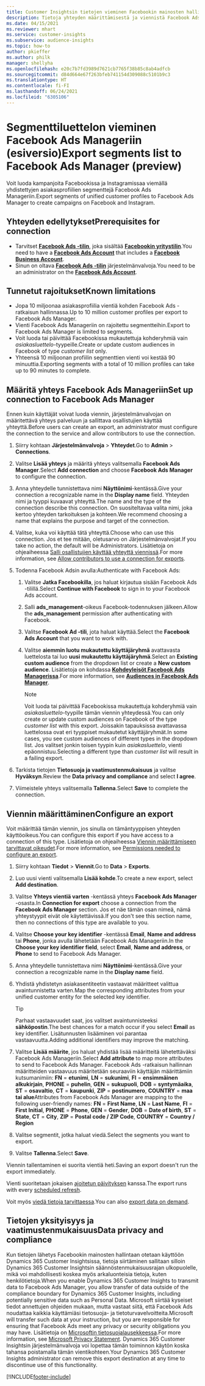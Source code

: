 ```yaml
---
title: Customer Insightsin tietojen vieminen Facebookin mainosten hallintaan
description: Tietoja yhteyden määrittämisestä ja viennistä Facebook Ads Manageriin.
ms.date: 04/15/2021
ms.reviewer: mhart
ms.service: customer-insights
ms.subservice: audience-insights
ms.topic: how-to
author: pkieffer
ms.author: philk
manager: shellyha
ms.openlocfilehash: e20c7b7fd3989d7621cb7765f38b85c8ab4adfcb
ms.sourcegitcommit: d84d664e67f263bfeb741154d309088c5101b9c3
ms.translationtype: HT
ms.contentlocale: fi-FI
ms.lasthandoff: 06/24/2021
ms.locfileid: "6305106"
---
```

# <a name="export-segments-list-to-facebook-ads-manager-preview"></a><span data-ttu-id="86c92-103">Segmenttiluettelon vieminen Facebook Ads Manageriin (esiversio)</span><span class="sxs-lookup"><span data-stu-id="86c92-103">Export segments list to Facebook Ads Manager (preview)</span></span>

<span data-ttu-id="86c92-104">Voit luoda kampanjoita Facebookissa ja Instagramissaa viemällä yhdistettyjen asiakasprofiilien segmenttejä Facebook Ads Manageriin.</span><span class="sxs-lookup"><span data-stu-id="86c92-104">Export segments of unified customer profiles to Facebook Ads Manager to create campaigns on Facebook and Instagram.</span></span>

## <a name="prerequisites-for-connection"></a><span data-ttu-id="86c92-105">Yhteyden edellytykset</span><span class="sxs-lookup"><span data-stu-id="86c92-105">Prerequisites for connection</span></span>

- <span data-ttu-id="86c92-106">Tarvitset [**Facebook Ads -tilin**](https://www.facebook.com/business/learn/lessons/step-by-step-ads-manager-account), joka sisältää [**Facebookin yritystilin**](https://business.facebook.com/).</span><span class="sxs-lookup"><span data-stu-id="86c92-106">You need to have a [**Facebook Ads Account**](https://www.facebook.com/business/learn/lessons/step-by-step-ads-manager-account) that includes a [**Facebook Business Account**](https://business.facebook.com/).</span></span>
- <span data-ttu-id="86c92-107">Sinun on oltava [**Facebook Ads -tilin**](https://www.facebook.com/business/learn/lessons/step-by-step-ads-manager-account) järjestelmänvalvoja.</span><span class="sxs-lookup"><span data-stu-id="86c92-107">You need to be an administrator on the [**Facebook Ads Account**](https://www.facebook.com/business/learn/lessons/step-by-step-ads-manager-account).</span></span>

## <a name="known-limitations"></a><span data-ttu-id="86c92-108">Tunnetut rajoitukset</span><span class="sxs-lookup"><span data-stu-id="86c92-108">Known limitations</span></span>

- <span data-ttu-id="86c92-109">Jopa 10 miljoonaa asiakasprofiilia vientiä kohden Facebook Ads -ratkaisun hallinnassa.</span><span class="sxs-lookup"><span data-stu-id="86c92-109">Up to 10 million customer profiles per export to Facebook Ads Manager.</span></span>
- <span data-ttu-id="86c92-110">Vienti Facebook Ads Manageriin on rajoitettu segmentteihin.</span><span class="sxs-lookup"><span data-stu-id="86c92-110">Export to Facebook Ads Manager is limited to segments.</span></span>
- <span data-ttu-id="86c92-111">Voit luoda tai päivittää Facebookissa mukautettuja kohderyhmiä vain *asiakasluettelo*-tyypeille.</span><span class="sxs-lookup"><span data-stu-id="86c92-111">Create or update custom audiences in Facebook of type *customer list* only.</span></span>
- <span data-ttu-id="86c92-112">Yhteensä 10 miljoonan profiilin segmenttien vienti voi kestää 90 minuuttia.</span><span class="sxs-lookup"><span data-stu-id="86c92-112">Exporting segments with a total of 10 million profiles can take up to 90 minutes to complete.</span></span>

## <a name="set-up-connection-to-facebook-ads-manager"></a><span data-ttu-id="86c92-113">Määritä yhteys Facebook Ads Manageriin</span><span class="sxs-lookup"><span data-stu-id="86c92-113">Set up connection to Facebook Ads Manager</span></span>

<span data-ttu-id="86c92-114">Ennen kuin käyttäjät voivat luoda viennin, järjestelmänvalvojan on määritettävä yhteys palveluun ja sallittava osallistujien käyttää yhteyttä.</span><span class="sxs-lookup"><span data-stu-id="86c92-114">Before users can create an export, an administrator must configure the connection to the service and allow contributors to use the connection.</span></span>

1. <span data-ttu-id="86c92-115">Siirry kohtaan **Järjestelmänvalvoja** > **Yhteydet**.</span><span class="sxs-lookup"><span data-stu-id="86c92-115">Go to **Admin** > **Connections**.</span></span>

1. <span data-ttu-id="86c92-116">Valitse **Lisää yhteys** ja määritä yhteys valitsemalla **Facebook Ads Manager**.</span><span class="sxs-lookup"><span data-stu-id="86c92-116">Select **Add connection** and choose **Facebook Ads Manager** to configure the connection.</span></span>

1. <span data-ttu-id="86c92-117">Anna yhteydelle tunnistettava nimi **Näyttönimi**-kentässä.</span><span class="sxs-lookup"><span data-stu-id="86c92-117">Give your connection a recognizable name in the **Display name** field.</span></span> <span data-ttu-id="86c92-118">Yhteyden nimi ja tyyppi kuvaavat yhteyttä.</span><span class="sxs-lookup"><span data-stu-id="86c92-118">The name and the type of the connection describe this connection.</span></span> <span data-ttu-id="86c92-119">On suositeltavaa valita nimi, joka kertoo yhteyden tarkoituksen ja kohteen.</span><span class="sxs-lookup"><span data-stu-id="86c92-119">We recommend choosing a name that explains the purpose and target of the connection.</span></span>

1. <span data-ttu-id="86c92-120">Valitse, kuka voi käyttää tätä yhteyttä.</span><span class="sxs-lookup"><span data-stu-id="86c92-120">Choose who can use this connection.</span></span> <span data-ttu-id="86c92-121">Jos et tee mitään, oletusarvo on Järjestelmänvalvojat.</span><span class="sxs-lookup"><span data-stu-id="86c92-121">If you take no action, the default will be Administrators.</span></span> <span data-ttu-id="86c92-122">Lisätietoja on ohjeaiheessa [Salli osallistujien käyttää yhteyttä viennissä](connections.md#allow-contributors-to-use-a-connection-for-exports).</span><span class="sxs-lookup"><span data-stu-id="86c92-122">For more information, see [Allow contributors to use a connection for exports](connections.md#allow-contributors-to-use-a-connection-for-exports).</span></span>

1. <span data-ttu-id="86c92-123">Todenna Facebook Adsin avulla:</span><span class="sxs-lookup"><span data-stu-id="86c92-123">Authenticate with Facebook Ads:</span></span> 

   1. <span data-ttu-id="86c92-124">Valitse **Jatka Facebookilla**, jos haluat kirjautua sisään Facebook Ads -tilillä.</span><span class="sxs-lookup"><span data-stu-id="86c92-124">Select **Continue with Facebook** to sign in to your Facebook Ads account.</span></span>

   1. <span data-ttu-id="86c92-125">Salli **ads_management**-oikeus Facebook-todennuksen jälkeen.</span><span class="sxs-lookup"><span data-stu-id="86c92-125">Allow the **ads_management** permission after authenticating with Facebook.</span></span>

   1. <span data-ttu-id="86c92-126">Valitse **Facebook Ad -tili**, jota haluat käyttää.</span><span class="sxs-lookup"><span data-stu-id="86c92-126">Select the **Facebook Ads Account** that you want to work with.</span></span>

   1. <span data-ttu-id="86c92-127">Valitse **aiemmin luotu mukautettu käyttäjäryhmä** avattavasta luettelosta tai luo **uusi mukautettu käyttäjäryhmä**.</span><span class="sxs-lookup"><span data-stu-id="86c92-127">Select an **Existing custom audience** from the dropdown list or create a **New custom audience**.</span></span> <span data-ttu-id="86c92-128">Lisätietoja on kohdassa [**Kohdeyleisöt Facebook Ads Managerissa**](https://www.facebook.com/business/help/744354708981227?id=2469097953376494).</span><span class="sxs-lookup"><span data-stu-id="86c92-128">For more information, see [**Audiences in Facebook Ads Manager**](https://www.facebook.com/business/help/744354708981227?id=2469097953376494).</span></span>
      > [!NOTE]
      > <span data-ttu-id="86c92-129">Voit luoda tai päivittää Facebookissa mukautettuja kohderyhmiä vain *asiakasluettelo*-tyypille tämän viennin yhteydessä.</span><span class="sxs-lookup"><span data-stu-id="86c92-129">You can only create or update custom audiences on Facebook of the type *customer list* with this export.</span></span> <span data-ttu-id="86c92-130">Joissakin tapauksissa avattavassa luettelossa ovat eri tyyppiset mukautetut käyttäjäryhmät.</span><span class="sxs-lookup"><span data-stu-id="86c92-130">In some cases, you see custom audiences of different types in the dropdown list.</span></span> <span data-ttu-id="86c92-131">Jos valitset jonkin toisen tyypin kuin *asiakasluettelo*, vienti epäonnistuu.</span><span class="sxs-lookup"><span data-stu-id="86c92-131">Selecting a different type than *customer list* will result in a failing export.</span></span> 

1. <span data-ttu-id="86c92-132">Tarkista tietojen **Tietosuoja ja vaatimustenmukaisuus** ja valitse **Hyväksyn**.</span><span class="sxs-lookup"><span data-stu-id="86c92-132">Review the **Data privacy and compliance** and select **I agree**.</span></span>

1. <span data-ttu-id="86c92-133">Viimeistele yhteys valitsemalla **Tallenna**.</span><span class="sxs-lookup"><span data-stu-id="86c92-133">Select **Save** to complete the connection.</span></span>

## <a name="configure-an-export"></a><span data-ttu-id="86c92-134">Viennin määrittäminen</span><span class="sxs-lookup"><span data-stu-id="86c92-134">Configure an export</span></span>

<span data-ttu-id="86c92-135">Voit määrittää tämän viennin, jos sinulla on tämäntyyppisen yhteyden käyttöoikeus.</span><span class="sxs-lookup"><span data-stu-id="86c92-135">You can configure this export if you have access to a connection of this type.</span></span> <span data-ttu-id="86c92-136">Lisätietoja on ohjeaiheessa [Viennin määrittämiseen tarvittavat oikeudet](export-destinations.md#set-up-a-new-export).</span><span class="sxs-lookup"><span data-stu-id="86c92-136">For more information, see [Permissions needed to configure an export](export-destinations.md#set-up-a-new-export).</span></span>

1. <span data-ttu-id="86c92-137">Siirry kohtaan **Tiedot** > **Viennit**.</span><span class="sxs-lookup"><span data-stu-id="86c92-137">Go to **Data** > **Exports**.</span></span>

1. <span data-ttu-id="86c92-138">Luo uusi vienti valitsemalla **Lisää kohde**.</span><span class="sxs-lookup"><span data-stu-id="86c92-138">To create a new export, select **Add destination**.</span></span> 

1. <span data-ttu-id="86c92-139">Valitse **Yhteys vientiä varten** -kentässä yhteys **Facebook Ads Manager** -osasta.</span><span class="sxs-lookup"><span data-stu-id="86c92-139">In **Connection for export** choose a connection from the **Facebook Ads Manager** section.</span></span> <span data-ttu-id="86c92-140">Jos et näe tämän osan nimeä, nämä yhteystyypit eivät ole käytettävissä.</span><span class="sxs-lookup"><span data-stu-id="86c92-140">If you don't see this section name, then no connections of this type are available to you.</span></span>

1. <span data-ttu-id="86c92-141">Valitse **Choose your key identifier** -kentässä **Email**, **Name and address** tai **Phone**, jonka avulla lähetetään Facebook Ads Manageriin.</span><span class="sxs-lookup"><span data-stu-id="86c92-141">In the **Choose your key identifier field**, select **Email**, **Name and address**, or **Phone** to send to Facebook Ads Manager.</span></span> 

1. <span data-ttu-id="86c92-142">Anna yhteydelle tunnistettava nimi **Näyttönimi**-kentässä.</span><span class="sxs-lookup"><span data-stu-id="86c92-142">Give your connection a recognizable name in the **Display name** field.</span></span>

1. <span data-ttu-id="86c92-143">Yhdistä yhdistetyn asiakasentiteetin vastaavat määritteet valittua avaintunnistetta varten.</span><span class="sxs-lookup"><span data-stu-id="86c92-143">Map the corresponding attributes from your unified customer entity for the selected key identifier.</span></span>
   > [!TIP]
   > <span data-ttu-id="86c92-144">Parhaat vastaavuudet saat, jos valitset avaintunnisteeksi **sähköpostin**.</span><span class="sxs-lookup"><span data-stu-id="86c92-144">The best chances for a match occur if you select **Email** as key identifier.</span></span> <span data-ttu-id="86c92-145">Lisätunnusten lisääminen voi parantaa vastaavuutta.</span><span class="sxs-lookup"><span data-stu-id="86c92-145">Adding additional identifiers may improve the matching.</span></span>

1. <span data-ttu-id="86c92-146">Valitse **Lisää määrite**, jos haluat yhdistää lisää määritteitä lähetettäväksi Facebook Ads Manageriin.</span><span class="sxs-lookup"><span data-stu-id="86c92-146">Select **Add attribute** to map more attributes to send to Facebook Ads Manager.</span></span> <span data-ttu-id="86c92-147">Facebook Ads -ratkaisun hallinnan määritteiden vastaavuus määritetään seuraaviin käyttäjän määrittämiin kutsumanimiin: **FN** = **etunimi**, **LN** = **sukunimi**, **FI** = **ensimmäinen alkukirjain**, **PHONE** = **puhelin**, **GEN** = **sukupuoli**, **DOB** = **syntymäaika**, **ST** = **osavaltio**, **CT** = **kaupunki**, **ZIP** = **postinumero**, **COUNTRY** = **maa tai alue**</span><span class="sxs-lookup"><span data-stu-id="86c92-147">Attributes from Facebook Ads Manager are mapping to the following user-friendly names: **FN** = **First Name**, **LN** = **Last Name**, **FI** = **First Initial**, **PHONE** = **Phone**, **GEN** = **Gender**, **DOB** = **Date of birth**, **ST** = **State**, **CT** = **City**, **ZIP** = **Postal code / ZIP Code**, **COUNTRY** = **Country / Region**</span></span>

1. <span data-ttu-id="86c92-148">Valitse segmentit, jotka haluat viedä.</span><span class="sxs-lookup"><span data-stu-id="86c92-148">Select the segments you want to export.</span></span>

1. <span data-ttu-id="86c92-149">Valitse **Tallenna**.</span><span class="sxs-lookup"><span data-stu-id="86c92-149">Select **Save**.</span></span>

<span data-ttu-id="86c92-150">Viennin tallentaminen ei suorita vientiä heti.</span><span class="sxs-lookup"><span data-stu-id="86c92-150">Saving an export doesn't run the export immediately.</span></span>

<span data-ttu-id="86c92-151">Vienti suoritetaan jokaisen [ajoitetun päivityksen](system.md#schedule-tab) kanssa.</span><span class="sxs-lookup"><span data-stu-id="86c92-151">The export runs with every [scheduled refresh](system.md#schedule-tab).</span></span> 

<span data-ttu-id="86c92-152">Voit myös [viedä tietoja tarvittaessa](export-destinations.md#run-exports-on-demand).</span><span class="sxs-lookup"><span data-stu-id="86c92-152">You can also [export data on demand](export-destinations.md#run-exports-on-demand).</span></span> 

## <a name="data-privacy-and-compliance"></a><span data-ttu-id="86c92-153">Tietojen yksityisyys ja vaatimustenmukaisuus</span><span class="sxs-lookup"><span data-stu-id="86c92-153">Data privacy and compliance</span></span>

<span data-ttu-id="86c92-154">Kun tietojen lähetys Facebookin mainosten hallintaan otetaan käyttöön Dynamics 365 Customer Insightsissa, tietoja siirtäminen sallitaan silloin Dynamics 365 Customer Insightsin säännöstenmukaisuusrajan ulkopuolelle, mikä voi mahdollisesti koskea myös arkaluonteisia tietoja, kuten henkilötietoja.</span><span class="sxs-lookup"><span data-stu-id="86c92-154">When you enable Dynamics 365 Customer Insights to transmit data to Facebook Ads Manager, you allow transfer of data outside of the compliance boundary for Dynamics 365 Customer Insights, including potentially sensitive data such as Personal Data.</span></span> <span data-ttu-id="86c92-155">Microsoft siirtää kyseiset tiedot annettujen ohjeiden mukaan, mutta vastaat siitä, että Facebook Ads noudattaa kaikkia käyttämiäsi tietosuoja- ja tietoturvavelvoitteita.</span><span class="sxs-lookup"><span data-stu-id="86c92-155">Microsoft will transfer such data at your instruction, but you are responsible for ensuring that Facebook Ads meet any privacy or security obligations you may have.</span></span> <span data-ttu-id="86c92-156">Lisätietoja on [Microsoftin tietosuojalausekkeessa](https://go.microsoft.com/fwlink/?linkid=396732).</span><span class="sxs-lookup"><span data-stu-id="86c92-156">For more information, see [Microsoft Privacy Statement](https://go.microsoft.com/fwlink/?linkid=396732).</span></span>
<span data-ttu-id="86c92-157">Dynamics 365 Customer Insightsin järjestelmänvalvoja voi lopettaa tämän toiminnon käytön koska tahansa poistamalla tämän vientikohteen.</span><span class="sxs-lookup"><span data-stu-id="86c92-157">Your Dynamics 365 Customer Insights administrator can remove this export destination at any time to discontinue use of this functionality.</span></span>


[!INCLUDE[footer-include](../includes/footer-banner.md)]

